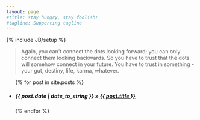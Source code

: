 ```yaml
---
layout: page
#title: stay hungry, stay foolish!
#tagline: Supporting tagline
---
```

{% include JB/setup %}

<blockquote>Again, you can't connect the dots looking forward; you can only connect them looking backwards. So you have to trust that the dots will somehow connect in your future. You have to trust in something - your gut, destiny, life, karma, whatever.</blockquote>


<ul class="posts">
  {% for post in site.posts %}
    <h5><li><span>{{ post.date | date_to_string }}</span> &raquo; <a href="{{ BASE_PATH }}{{ post.url }}">{{ post.title }}</a></li></h5>
  {% endfor %}
</ul>



